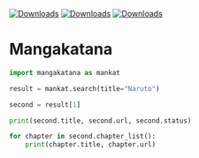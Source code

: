 [![Downloads](https://pepy.tech/badge/mangakatana)](https://pepy.tech/project/mangakatana) [![Downloads](https://pepy.tech/badge/mangakatana/month)](https://pepy.tech/project/mangakatana/month) [![Downloads](https://pepy.tech/badge/mangakatana/week)](https://pepy.tech/project/mangakatana/week)

# Mangakatana

```python
import mangakatana as mankat

result = mankat.search(title="Naruto")

second = result[1]

print(second.title, second.url, second.status)

for chapter in second.chapter_list():
	print(chapter.title, chapter.url)
```